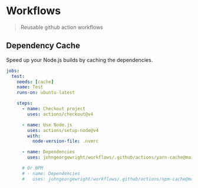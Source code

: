 # Workflows

> Reusable github action workflows

## Dependency Cache

Speed up your Node.js builds by caching the dependencies.

```yaml
jobs:
  test:
    needs: [cache]
    name: Test
    runs-on: ubuntu-latest

    steps:
      - name: Checkout project
        uses: actions/checkout@v4

      - name: Use Node.js
        uses: actions/setup-node@v4
        with:
          node-version-file: .nvmrc

      - name: Dependencies
        uses: johngeorgewright/workflows/.github/actions/yarn-cache@main

      # Or NPM
      # - name: Dependencies
      #   uses: johngeorgewright/workflows/.github/actions/npm-cache@main
```

